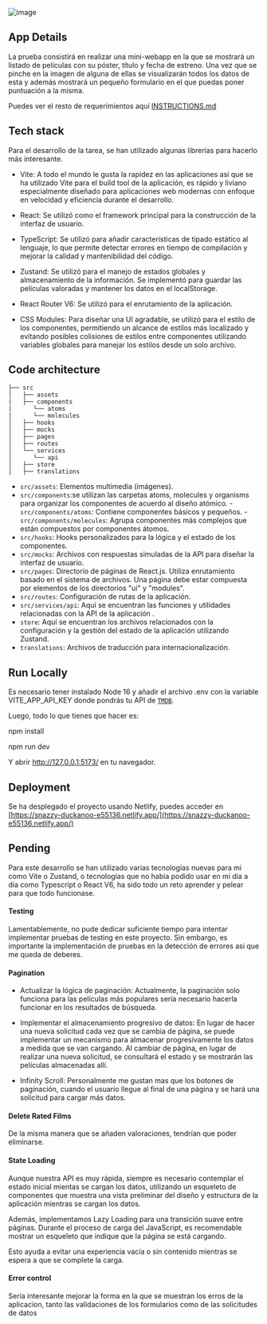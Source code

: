 ![image](https://github.com/JorgeFragaCal/films-searcher/assets/54991337/e5f005c9-833c-4351-9e80-f7dd5da730b5)

## App Details

La prueba consistirá en realizar una mini-webapp en la que se mostrará un listado de películas con su póster, título y fecha de estreno. Una vez que se pinche en la imagen de alguna de ellas se visualizarán todos los datos de esta y además mostrará un pequeño formulario en el que puedas poner puntuación a la misma.

Puedes ver el resto de requerimientos aquí [INSTRUCTIONS.md](/INSTRUCTIONS.md)

## Tech stack

Para el desarrollo de la tarea, se han utilizado algunas librerías para hacerlo más interesante.

- Vite: A todo el mundo le gusta la rapidez en las aplicaciones asi que se ha utilizado Vite para el build tool de la aplicación, es rápido y liviano especialmente diseñado para aplicaciones web modernas con enfoque en velocidad y eficiencia durante el desarrollo.

- React: Se utilizó como el framework principal para la construcción de la interfaz de usuario.

- TypeScript: Se utilizó para añadir características de tipado estático al lenguaje, lo que permite detectar errores en tiempo de compilación y mejorar la calidad y mantenibilidad del código.

- Zustand: Se utilizó para el manejo de estados globales y almacenamiento de la información. Se implementó para guardar las películas valoradas y mantener los datos en el localStorage.

- React Router V6: Se utilizó para el enrutamiento de la aplicación.

- CSS Modules: Para diseñar una UI agradable, se utilizó para el estilo de los componentes, permitiendo un alcance de estilos más localizado y evitando posibles colisiones de estilos entre componentes utilizando variables globales para manejar los estilos desde un solo archivo.

## Code architecture

```
├── src
│   ├── assets
|   ├── components
|      └── atoms
|      └── molecules
│   ├── hooks
│   ├── mocks
│   ├── pages
│   ├── routes
│   └── services
│      └── api
│   ├── store
│   ├── translations
```

- `src/assets`: Elementos multimedia (imágenes).
- `src/components`:se utilizan las carpetas atoms, molecules y organisms para organizar los componentes de acuerdo al diseño atómico. -`src/components/atoms`: Contiene componentes básicos y pequeños. -`src/components/molecules`: Agrupa componentes más complejos que están compuestos por componentes átomos.
- `src/hooks`: Hooks personalizados para la lógica y el estado de los componentes.
- `src/mocks`: Archivos con respuestas simuladas de la API para diseñar la interfaz de usuario.
- `src/pages`: Directorio de páginas de React.js. Utiliza enrutamiento basado en el sistema de archivos. Una página debe estar compuesta por elementos de los directorios "ui" y "modules".
- `src/routes`: Configuración de rutas de la aplicación.
- `src/services/api`: Aquí se encuentran las funciones y utilidades relacionadas con la API de la aplicación .
- `store`: Aquí se encuentran los archivos relacionados con la configuración y la gestión del estado de la aplicación utilizando Zustand.
- `translations`: Archivos de traducción para internacionalización.

## Run Locally

Es necesario tener instalado Node 16 y añadir el archivo .env con la variable VITE_APP_API_KEY donde pondrás tu API de [`TMDB`](https://www.themoviedb.org/).

Luego, todo lo que tienes que hacer es:

npm install

npm run dev

Y abrir http://127.0.0.1:5173/ en tu navegador.

## Deployment

Se ha desplegado el proyecto usando Netlify, puedes acceder en [https://snazzy-duckanoo-e55136.netlify.app/](https://snazzy-duckanoo-e55136.netlify.app/)

## Pending

Para este desarrollo se han utilizado varias tecnologías nuevas para mi como Vite o Zustand, o tecnologías que no había podido usar en mi día a día como Typescript o React V6, ha sido todo un reto aprender y pelear para que todo funcionase.

#### Testing

Lamentablemente, no pude dedicar suficiente tiempo para intentar implementar pruebas de testing en este proyecto. Sin embargo, es importante la implementación de pruebas en la detección de errores asi que me queda de deberes.

#### Pagination

- Actualizar la lógica de paginación: Actualmente, la paginación solo funciona para las películas más populares sería necesario hacerla funcionar en los resultados de búsqueda.

- Implementar el almacenamiento progresivo de datos: En lugar de hacer una nueva solicitud cada vez que se cambia de página, se puede implementar un mecanismo para almacenar progresivamente los datos a medida que se van cargando. Al cambiar de página, en lugar de realizar una nueva solicitud, se consultará el estado y se mostrarán las películas almacenadas allí.

- Infinity Scroll: Personalmente me gustan mas que los botones de paginación, cuando el usuario llegue al final de una página y se hará una solicitud para cargar más datos.

#### Delete Rated Films

De la misma manera que se añaden valoraciones, tendrían que poder eliminarse.

#### State Loading

Aunque nuestra API es muy rápida, siempre es necesario contemplar el estado inicial mientas se cargan los datos, utilizando un esqueleto de componentes que muestra una vista preliminar del diseño y estructura de la aplicación mientras se cargan los datos.

Además, implementamos Lazy Loading para una transición suave entre páginas. Durante el proceso de carga del JavaScript, es recomendable mostrar un esqueleto que indique que la página se está cargando.

Esto ayuda a evitar una experiencia vacía o sin contenido mientras se espera a que se complete la carga.

#### Error control

Sería interesante mejorar la forma en la que se muestran los erros de la aplicacion, tanto las validaciones de los formularios como de las solicitudes de datos
